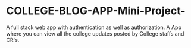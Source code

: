 # COLLEGE-BLOG-APP-Mini-Project-
A full stack web app with authentication as well as authorization.
A App where you can view all the college updates posted by College staffs and CR's.
